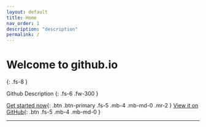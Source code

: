 ```yaml
---
layout: default
title: Home
nav_order: 1
description: "description"
permalink: /
---
```


# Welcome to github.io
{: .fs-8 }

Github Description
{: .fs-6 .fw-300 }

[Get started now](#getting-started){: .btn .btn-primary .fs-5 .mb-4 .mb-md-0 .mr-2 } [View it on GitHub](https://github.com/just-the-docs/just-the-docs){: .btn .fs-5 .mb-4 .mb-md-0 }

---
